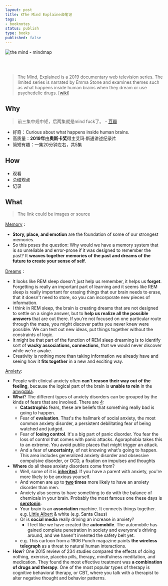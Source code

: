 ```yaml
--- 
layout: post
title: 《The Mind Explained》笔记
tags: 
- booknotes
status: publish
type: books
published: false
---
```


![the mind - mindmap](https://i.imgur.com/QkjdTdE.jpeg)


<br>
<br>

> The Mind, Explained is a 2019 documentary web television series. The limited series is narrated by Emma Stone and examines themes such as what happens inside human brains when they dream or use psychedelic drugs.  [[wiki](https://www.wikiwand.com/en/The_Mind,_Explained)]

## Why

> 前三集中规中矩，后两集就是mind fuck了。 - [豆瓣](https://movie.douban.com/subject/34812407/comments?sort=time)

* 好奇：Curious about what happens inside human brains. 
* 高质量：**2019年**由**奥斯卡奖**得主艾玛·斯通讲述纪录片
* 简短有趣：一集20分钟左右，共5集


## How

* 观看
* 总结观点
* 记录

## What

> The link could be images or source

[Memory](https://www.netflix.com/watch/81062188)：

* **Story, place, and emotion** are the foundation of some of our strongest memories.
* So this poses the question: Why would we have a memory system that is so unreliable and error-prone if it was designed to remember the past? It **weaves together memories of the past and dreams of the future to create your sense of self**.

[Dreams](https://www.netflix.com/watch/81062189)：

* It looks like REM sleep doesn't just help us remember, it helps us **forget**. Forgetting is really an important part of learning and it seems like REM sleep is really important for erasing things that our brain needs to erase, that it doesn't need to store, so you can incorporate new pieces of information.
* I think in REM sleep, the brain is creating dreams that are not designed to settle on a single answer, but to **help us realize all the possible answers** that are out there. If you're not focused on one particular route through the maze, you might discover paths you never knew were possible. We can test out new ideas, put things together without the constraints of logic.
* It might be that part of the function of REM sleep dreaming is to identify sort of **wacky associations, connections**, that we would never discover while we're awake.
* Creativity is nothing more than taking information we already have and seeing how it **fits together** in a new and exciting way.

[Anxiety](https://www.netflix.com/watch/81062190):

* People with clinical anxiety often **can't reason their way out of the feeling**, because the logical part of the brain is **unable to rein** in the [amygdala](https://i.imgur.com/g52zXTU.png).
* **What**? The different types of anxiety disorders can be grouped by the kinds of fears that are involved. There are [4](https://i.imgur.com/JKqozr9.png):
	* **Catastrophic** fears, these are beliefs that something really bad is going to happen.
	* Fear of **evaluation**. ‎That's the hallmark of social anxiety, the most common anxiety disorder, a persistent debilitating fear of being watched and judged.
	* Fear of **losing control**.  It's a big part of panic disorder. You fear the loss of control that comes with panic attacks.  Agoraphobia takes this to an extreme.	 You avoid public places that might trigger an attack.	
	* And a fear of **uncertainty**, of not knowing what's going to happen.	This area includes generalized anxiety disorder and obsessive compulsive disorder, or OCD, a fixation on impulses and thoughts
* **Where** do all these anxiety disorders come from?
	* Well, some of it is **[inherited](https://i.imgur.com/lQMudFZ.png)**. If you have a parent with anxiety, you're more likely to be anxious yourself. 
	* And women are up to **[two](https://i.imgur.com/fzZSkkf.png) times** more likely to have an anxiety disorder than men.
	* Anxiety also seems to have something to do with the balance of chemicals in your brain. ‎Probably the most famous one these days is **[serotonin](https://i.imgur.com/PI8ZjNy.png)**.
	* Your brain is an **association** machine. It connects things together. e.g. [Little Albert](https://i.imgur.com/xdlUypT.png) & white (e.g. Santa Claus)
	* Or is **social media** really driving an increase in anxiety? 
		* I feel like we have created the **automobile**. The automobile has gained complete penetration in society and everyone's driving around, and we haven't invented the safety belt yet.
	* e.g. This cartoon from a 1906 Punch magazine paints **the wireless telegraph** as a threat to natural human interactions.
* **How**? One 2015 review of 234 studies compared the effects of doing nothing,	exercise, placebo pills, therapy, mindfulness meditation, and medication. They found the most effective treatment was **a combination of drugs and therapy**. One of the most popular types of therapy is cognitive behavioral therapy, or CBT, where you talk with a therapist to alter negative thought and behavior patterns.


<br>
<br>

